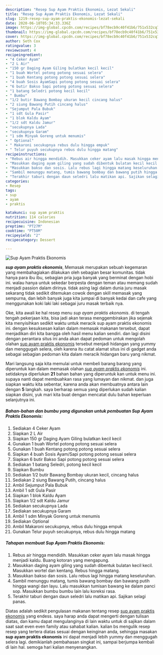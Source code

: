 ```yaml
---
description: "Resep Sup Ayam Praktis Ekonomis, Lezat Sekali"
title: "Resep Sup Ayam Praktis Ekonomis, Lezat Sekali"
slug: 1219-resep-sup-ayam-praktis-ekonomis-lezat-sekali
date: 2020-06-18T05:34:33.336Z
image: https://img-global.cpcdn.com/recipes/bf78ecb9c40f41b6/751x532cq70/sup-ayam-praktis-ekonomis-foto-resep-utama.jpg
thumbnail: https://img-global.cpcdn.com/recipes/bf78ecb9c40f41b6/751x532cq70/sup-ayam-praktis-ekonomis-foto-resep-utama.jpg
cover: https://img-global.cpcdn.com/recipes/bf78ecb9c40f41b6/751x532cq70/sup-ayam-praktis-ekonomis-foto-resep-utama.jpg
author: Seth Cox
ratingvalue: 3
reviewcount: 4
recipeingredient:
- "4 Ceker Ayam"
- "2 L Air"
- "150 gr Daging Ayam Giling bulatkan kecil kecil"
- "1 buah Wortel potong potong sesuai selera"
- "1 buah Kentang potong potong sesuai selera"
- "4 buah Sosis AyamSapi potong potong sesuai selera"
- "6 butir Bakso Sapi potong potong sesuai selera"
- "1 batang Seledri potong kecil kecil"
- " Bumbu"
- "1/2 butir Bawang Bombay ukuran kecil cincang halus"
- "2 siung Bawang Putih cincang halus"
- "Sejumput Pala Bubuk"
- "1 sdt Gula Pasir"
- "1 blok Kaldu Ayam"
- "1/2 sdt Kaldu Jamur"
- "secukupnya Lada"
- "secukupnya Garam"
- "1 sdm Minyak Goreng untuk menumis"
- " Optional"
- " Makaroni secukupnya rebus dulu hingga empuk"
- " Telur puyuh secukupnya rebus dulu hingga matang"
recipeinstructions:
- "Rebus air hingga mendidih. Masukkan ceker ayam lalu masak hingga menjadi kaldu. Buang kotoran yang mengapung."
- "Masukkan daging ayam giling yang sudah dibentuk bulatan kecil kecil. Masukkan wortel dan kentang. Rebus hingga matang."
- "Masukkan bakso dan sosis. Lalu rebus lagi hingga matang keseluruhan."
- "Sambil menunggu matang, tumis bawang bombay dan bawang putih hingga wangi dan layu. Lalu masukkan tumisan bawang ke dalam panci sop. Masukkan bumbu bumbu lain lalu koreksi rasa."
- "Terakhir taburi dengan daun seledri lalu matikan api. Sajikan selagi panas."
categories:
- Resep
tags:
- sup
- ayam
- praktis

katakunci: sup ayam praktis 
nutrition: 114 calories
recipecuisine: Indonesian
preptime: "PT27M"
cooktime: "PT50M"
recipeyield: "2"
recipecategory: Dessert

---
```



![Sup Ayam Praktis Ekonomis](https://img-global.cpcdn.com/recipes/bf78ecb9c40f41b6/751x532cq70/sup-ayam-praktis-ekonomis-foto-resep-utama.jpg)

<b><i>sup ayam praktis ekonomis</i></b>, Memasak merupakan sebuah kegemaran yang membahagiakan dilakukan oleh sebagian besar komunitas. tidak hanya para ibu ibu, sebagian pria juga banyak yang berminat dengan hobi ini. walau hanya untuk sekedar berpesta dengan teman atau memang sudah menjadi passion dalam dirinya. tidak asing lagi dalam dunia juru masak sekarang tidak sedikit ditemukan cowok dengan skill memasak yang sempurna, dan lebih banyak juga kita jumpai di banyak kedai dan cafe yang menggunakan koki laki laki sebagai juru masak terbaik nya.

Oke, kita awali ke hal resep menu <i>sup ayam praktis ekonomis</i>. di tengah tengah pekerjaan kita, bisa jadi akan terasa menggembirakan jika sejenak kita menyisihkan sedikit waktu untuk meracik sup ayam praktis ekonomis ini. dengan kesuksesan kalian dalam memasak makanan tersebut, dapat menjadikan diri kita bangga oleh hasil menu kalian sendiri. dan lagi disini dengan perantara situs ini anda akan dapat pedoman untuk mengolah olahan <u>sup ayam praktis ekonomis</u> tersebut menjadi hidangan yang yummy dan menggugah selera, oleh karena itu catat alamat situs ini di gadget anda sebagai sebagian pedoman kita dalam meracik hidangan baru yang nikmat.




Mari langsung saja kita memulai untuk membeli barang barang yang diperuntuk kan dalam memasak olahan <u><i>sup ayam praktis ekonomis</i></u> ini. setidaknya diperlukan <b>21</b> bahan bahan yang diperuntuk kan untuk menu ini. supaya nanti dapat membuahkan rasa yang lumayan dan nikmat. dan juga siapkan waktu kita sebentar, karena anda akan membuatnya antara lain dengan <b>5</b> langkah. saya berharap semua yang diperlukan sudah kalian siapkan disini, yuk mari kita buat dengan mencatat dulu bahan keperluan selanjutnya ini.

<!--inarticleads1-->

##### Bahan-bahan dan bumbu yang digunakan untuk pembuatan Sup Ayam Praktis Ekonomis:

1. Sediakan 4 Ceker Ayam
1. Siapkan 2 L Air
1. Siapkan 150 gr Daging Ayam Giling bulatkan kecil kecil
1. Gunakan 1 buah Wortel potong potong sesuai selera
1. Gunakan 1 buah Kentang potong potong sesuai selera
1. Siapkan 4 buah Sosis Ayam/Sapi potong potong sesuai selera
1. Siapkan 6 butir Bakso Sapi potong potong sesuai selera
1. Sediakan 1 batang Seledri, potong kecil kecil
1. Siapkan  Bumbu
1. Sediakan 1/2 butir Bawang Bombay ukuran kecil, cincang halus
1. Sediakan 2 siung Bawang Putih, cincang halus
1. Ambil Sejumput Pala Bubuk
1. Ambil 1 sdt Gula Pasir
1. Siapkan 1 blok Kaldu Ayam
1. Siapkan 1/2 sdt Kaldu Jamur
1. Sediakan secukupnya Lada
1. Sediakan secukupnya Garam
1. Ambil 1 sdm Minyak Goreng untuk menumis
1. Sediakan  Optional
1. Ambil  Makaroni secukupnya, rebus dulu hingga empuk
1. Gunakan  Telur puyuh secukupnya, rebus dulu hingga matang




<!--inarticleads2-->

##### Tahapan membuat Sup Ayam Praktis Ekonomis:

1. Rebus air hingga mendidih. Masukkan ceker ayam lalu masak hingga menjadi kaldu. Buang kotoran yang mengapung.
1. Masukkan daging ayam giling yang sudah dibentuk bulatan kecil kecil. Masukkan wortel dan kentang. Rebus hingga matang.
1. Masukkan bakso dan sosis. Lalu rebus lagi hingga matang keseluruhan.
1. Sambil menunggu matang, tumis bawang bombay dan bawang putih hingga wangi dan layu. Lalu masukkan tumisan bawang ke dalam panci sop. Masukkan bumbu bumbu lain lalu koreksi rasa.
1. Terakhir taburi dengan daun seledri lalu matikan api. Sajikan selagi panas.




Diatas adalah sedikit pengulasan makanan tentang resep <u>sup ayam praktis ekonomis</u> yang endess. saya harap anda dapat mengerti dengan tulisan diatas, dan kamu dapat mengulanginya di lain waktu untuk di sajikan dalam saat saat even even family atau sahabat kalian. kalian bs mengulik resep resep yang tertera diatas sesuai dengan keinginan anda, sehingga masakan <b>sup ayam praktis ekonomis</b> ini dapat menjadi lebih yummy dan menggugah selera lagi. demikianlah pembahasan singkat ini, sampai berjumpa kembali di lain hal. semoga hari kalian menyenangkan.
